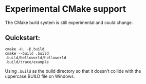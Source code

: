 # Experimental CMake support

The CMake build system is still experimental and could change.

## Quickstart:

```shell
cmake -H. -B.build
cmake --build .build
.build/helloworld/helloworld
.build/trace/example
```

Using `.build` as the build directory so that it doesn't collide with the
uppercase BUILD file on Windows.

